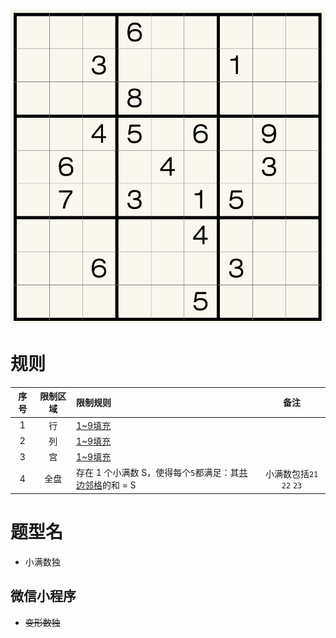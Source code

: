 ![](../../../../images/sudoku/小满数独.png)

# 规则
| 序号 | 限制区域 | 限制规则 | 备注 |
| :---: | :---: | :--- | :---: |
| 1 | 行 | [1~9填充] | |
| 2 | 列 | [1~9填充] | |
| 3 | 宫 | [1~9填充] | |
| 4 | 全盘 | 存在 1 个小满数 S，使得每个`5`都满足：其[共边邻格]的和 = S | 小满数包括`21` `22` `23` |

# 题型名
- 小满数独

## 微信小程序
- ~~变形数独~~

[1~9填充]: ../../../../rules.md#1to9填充
[共边邻格]: ../../../../rules.md#共边邻格